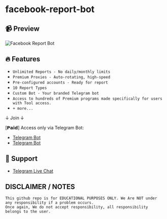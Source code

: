 # facebook-report-bot

## 📹 Preview


![Facebook Report Bot](https://i.imgur.com/dJwBZfR.png)


## 🔥 Features
- `Unlimited Reports - No daily/monthly limits`
- `Premium Proxies - Auto-rotating, high-speed`
- `Pre-configured accounts - Ready for report`
- `10 Report Types`
- `Custom Bot - Your branded Telegram bot`
- `Access to hundreds of Premium programs made specifically for users with Tool access.`
- `+ more...`

↓ Join​ ↓

[𝗣𝗮𝗶𝗱] Access only via Telegram Bot: 

- [Telegram Bot](https://t.me/txrepbot)
- [Telegram Bot](https://t.me/txrepbot)


## 🧰 Support

- [Telegram Live Chat](https://t.me/ReportBotSupport)

## **DISCLAIMER / NOTES**

```console
This github repo is for EDUCATIONAL PURPOSES ONLY. We Are NOT under any responsibility if a problem occurs.
Once again, We do not accept responsibility, all responsibility belongs to the user.
```
